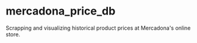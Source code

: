 # mercadona_price_db
Scrapping and visualizing historical product prices at Mercadona's online store.
